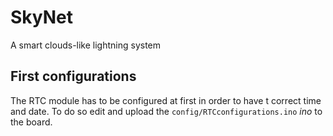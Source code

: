 # SkyNet

A smart clouds-like lightning system

## First configurations

The RTC module has to be configured at first in order to have t correct time and date.
To do so edit and upload the `config/RTCconfigurations.ino` *ino* to the board.
